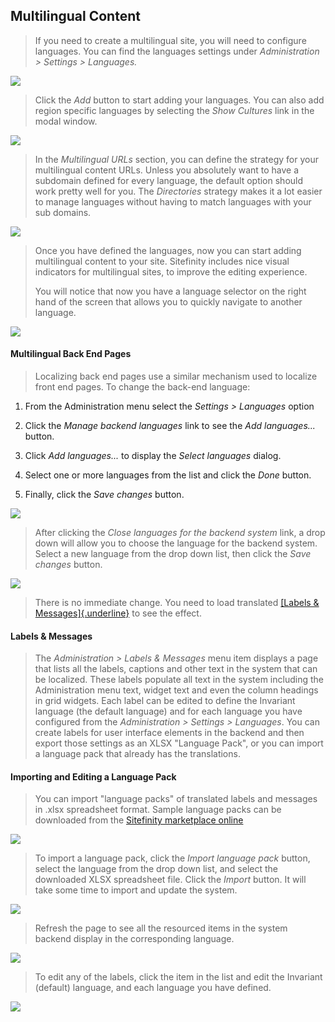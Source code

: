 Multilingual Content
--------------------

> If you need to create a multilingual site, you will need to configure
> languages. You can find the languages settings under *Administration
> \> Settings \> Languages.*

![](../media/image179.jpeg)

> Click the *Add* button to start adding your languages. You can also
> add region specific languages by selecting the *Show Cultures* link in
> the modal window.

![](../media/image181.jpeg)

> In the *Multilingual URLs* section, you can define the strategy for
> your multilingual content URLs. Unless you absolutely want to have a
> subdomain defined for every language, the default option should work
> pretty well for you. The *Directories* strategy makes it a lot easier
> to manage languages without having to match languages with your sub
> domains.

![](../media/image183.jpeg)

> Once you have defined the languages, now you can start adding
> multilingual content to your site. Sitefinity includes nice visual
> indicators for multilingual sites, to improve the editing experience.
>
> You will notice that now you have a language selector on the right
> hand of the screen that allows you to quickly navigate to another
> language.

![](../media/image185.png)

#### Multilingual Back End Pages

> Localizing back end pages use a similar mechanism used to localize
> front end pages. To change the back-end language:

1.  From the Administration menu select the *Settings \> Languages*
    option

2.  Click the *Manage backend languages* link to see the *Add
    languages\...* button.

3.  Click *Add languages\...* to display the *Select languages* dialog.

4.  Select one or more languages from the list and click the *Done*
    button.

5.  Finally, click the *Save changes* button.

![](../media/image187.png)

> After clicking the *Close languages for the backend system* link, a
> drop down will allow you to choose the language for the backend
> system. Select a new language from the drop down list, then click the
> *Save changes* button.

![](../media/image188.png)

> There is no immediate change. You need to load translated [[Labels &
> Messages]{.underline}](#Labels_&_Messages) to see the effect.
>
#### Labels & Messages

> The *Administration \> Labels & Messages* menu item displays a page
> that lists all the labels, captions and other text in the system that
> can be localized. These labels populate all text in the system
> including the Administration menu text, widget text and even the
> column headings in grid widgets. Each label can be edited to define
> the Invariant language (the default language) and for each language
> you have configured from the *Administration \> Settings \>
> Languages*. You can create labels for user interface elements in the
> backend and then export those settings as an XLSX "Language Pack", or
> you can import a language pack that already has the translations.
>
#### Importing and Editing a Language Pack

> You can import \"language packs\" of translated labels and messages in
> .xlsx spreadsheet format. Sample language packs can be downloaded from
> the [Sitefinity marketplace online](http://www.sitefinity.com/developer-network/marketplace)
> 

![](../media/image190.png)

> To import a language pack, click the *Import language pack* button,
> select the language from the drop down list, and select the downloaded
> XLSX spreadsheet file. Click the *Import* button. It will take some
> time to import and update the system.

![](../media/image191.png)

> Refresh the page to see all the resourced items in the system backend
> display in the corresponding language.

![](../media/image192.jpeg)

> To edit any of the labels, click the item in the list and edit the
> Invariant (default) language, and each language you have defined.

![](../media/image194.png)